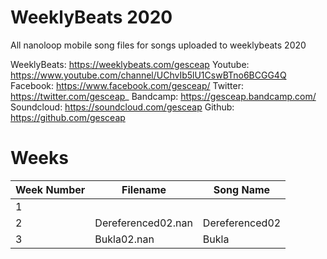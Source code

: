 # WeeklyBeats 2020

All nanoloop mobile song files for songs uploaded to weeklybeats 2020

WeeklyBeats: https://weeklybeats.com/gesceap
Youtube: https://www.youtube.com/channel/UChvIb5lU1CswBTno6BCGG4Q
Facebook: https://www.facebook.com/gesceap/
Twitter: https://twitter.com/gesceap_
Bandcamp: https://gesceap.bandcamp.com/
Soundcloud: https://soundcloud.com/gesceap
Github: https://github.com/gesceap

# Weeks

| Week Number | Filename | Song Name |
|-|-|-|
| 1 | | | |
| 2 | Dereferenced02.nan | Dereferenced02 |
| 3 | Bukla02.nan | Bukla |

